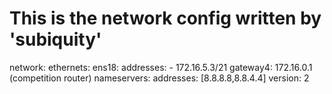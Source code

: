 # This is the network config written by 'subiquity'
network:
  ethernets:
    ens18:
      addresses:
       -  172.16.5.3/21
      gateway4: 172.16.0.1 (competition router)
      nameservers:
        addresses: [8.8.8.8,8.8.4.4]
  version: 2